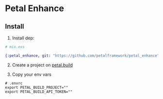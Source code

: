 # Petal Enhance

## Install

1. Install dep:

```elixir
# mix.exs

{:petal_enhance, git: "https://github.com/petalframework/petal_enhance"},
```

2. Create a project on [petal.build](https://petal.build)


3. Copy your env vars 

```
# .envrc
export PETAL_BUILD_PROJECT=""
export PETAL_BUILD_API_TOKEN=""
```

